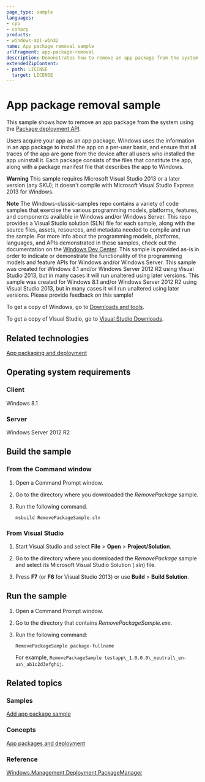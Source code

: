 ```yaml
---
page_type: sample
languages:
- cpp
- csharp
products:
- windows-api-win32
name: App package removal sample
urlFragment: app-package-removal
description: Demonstrates how to remove an app package from the system using the Package deployment API.
extendedZipContent:
- path: LICENSE
  target: LICENSE
---
```


# App package removal sample

This sample shows how to remove an app package from the system using the [Package deployment API](http://msdn.microsoft.com/en-us/library/windows/desktop/hh994436).

Users acquire your app as an app package. Windows uses the information in an app package to install the app on a per-user basis, and ensure that all traces of the app are gone from the device after all users who installed the app uninstall it. Each package consists of the files that constitute the app, along with a package manifest file that describes the app to Windows.

**Warning**  This sample requires Microsoft Visual Studio 2013 or a later version (any SKU); it doesn't compile with Microsoft Visual Studio Express 2013 for Windows.

**Note**  The Windows-classic-samples repo contains a variety of code samples that exercise the various programming models, platforms, features, and components available in Windows and/or Windows Server. This repo provides a Visual Studio solution (SLN) file for each sample, along with the source files, assets, resources, and metadata needed to compile and run the sample. For more info about the programming models, platforms, languages, and APIs demonstrated in these samples, check out the documentation on the [Windows Dev Center](https://dev.windows.com). This sample is provided as-is in order to indicate or demonstrate the functionality of the programming models and feature APIs for Windows and/or Windows Server. This sample was created for Windows 8.1 and/or Windows Server 2012 R2 using Visual Studio 2013, but in many cases it will run unaltered using later versions. This sample was created for Windows 8.1 and/or Windows Server 2012 R2 using Visual Studio 2013, but in many cases it will run unaltered using later versions. Please provide feedback on this sample!

To get a copy of Windows, go to [Downloads and tools](http://go.microsoft.com/fwlink/p/?linkid=301696).

To get a copy of Visual Studio, go to [Visual Studio Downloads](http://go.microsoft.com/fwlink/p/?linkid=301697).

## Related technologies

[App packaging and deployment](http://msdn.microsoft.com/en-us/library/windows/desktop/hh446593)

## Operating system requirements

### Client

Windows 8.1

### Server

Windows Server 2012 R2

## Build the sample

### From the Command window

1.  Open a Command Prompt window.

2.  Go to the directory where you downloaded the *RemovePackage* sample.

3.  Run the following command.

    ```msbuild RemovePackageSample.sln```

### From Visual Studio

1.  Start Visual Studio and select **File** \> **Open** \> **Project/Solution**.

2.  Go to the directory where you downloaded the *RemovePackage* sample and select its Microsoft Visual Studio Solution (*.sln*) file.

3.  Press **F7** (or **F6** for Visual Studio 2013) or use **Build** \> **Build Solution**.

## Run the sample

1.  Open a Command Prompt window.

2.  Go to the directory that contains *RemovePackageSample.exe*.

3.  Run the following command:

    ```RemovePackageSample package-fullname```

    For example, ```RemovePackageSample testapp\_1.0.0.0\_neutral\_en-us\_ab1c2d3efghij```.

## Related topics

### Samples

[Add app package sample](http://go.microsoft.com/fwlink/p/?linkid=236968)

### Concepts

[App packages and deployment](http://msdn.microsoft.com/en-us/library/windows/desktop/hh464929)

### Reference

[Windows.Management.Deployment.PackageManager](http://msdn.microsoft.com/en-us/library/windows/desktop/br240960)

